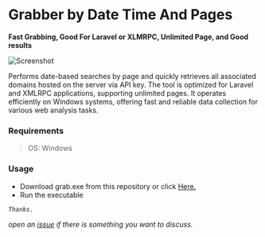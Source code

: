 #  Grabber by Date Time And Pages 

**Fast Grabbing, Good For Laravel or XLMRPC, Unlimited Page, and Good results**

![Screenshot](https://i.imgur.com/rc9PyRC.png)

Performs date-based searches by page and quickly retrieves all associated domains hosted on the server via API key. The tool is optimized for Laravel and XMLRPC applications, supporting unlimited pages. It operates efficiently on Windows systems, offering fast and reliable data collection for various web analysis tasks.

### Requirements
> OS: Windows

### Usage
- Download grab.exe from this repository or click [Here.](https://github.com/duckxsec/grab-date/raw/refs/heads/main/grab.exe)
- Run the executable

_`Thanks.`_

_open an [issue](https://github.com/duckxsec/grab-date/issues/new) if there is something you want to discuss._
